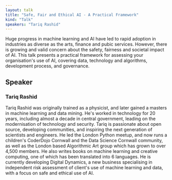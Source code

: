 ```yaml
---
layout: talk
title: "Safe, Fair and Ethical AI - A Practical Framework"
kind: "Talk"
speakers: "Tariq Rashid"
---
```


Huge progress in machine learning and AI have led to rapid adoption in industries as diverse as the arts, finance and pubic services. However, there is growing and valid concern about the safety, fairness and societal impact of AI. This talk presents a practical framework for assessing your organisation's use of AI, covering data, technology and algorithms, development process, and governance.

## Speaker

### Tariq Rashid

Tariq Rashid was originally trained as a physicist, and later gained a masters in machine learning and data mining. He's worked in technology for 20 years, including almost a decade in central government, leading on the modernisation of technology and security. Tariq is passionate about open source, developing communities, and inspiring the next generation of scientists and engineers. He led the London Python meetup, and now runs a children's CoderDojo Cornwall and the Data Science Cornwall community, as well as the London based Algorithmic Art group which has grown to over 4,500 members. He also writes books on machine learning and creative computing, one of which has been translated into 6 languages. He is currently developing Digital Dynamics, a new business specialising in independent risk assessment of client's use of machine learning and data, with a focus on safe and ethical use of AI.

